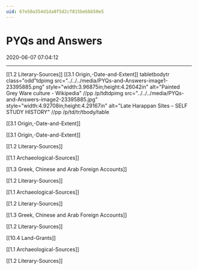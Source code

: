 ```yaml
---
uid: 67e50a354d1da0f5d2cf815bebbb50e5
---
```


# PYQs and Answers
2020-06-07 07:04:12
            
---
 
[[1.2 Literary-Sources]]
[[3.1 Origin,-Date-and-Extent]]
	tabletbodytr class="odd"tdpimg src="../../../media/PYQs-and-Answers-image1-23395885.png" style="width:3.96875in;height:4.26042in" alt="Painted Grey Ware culture - Wikipedia" //pp
	/p/tdtdpimg src="../../../media/PYQs-and-Answers-image2-23395885.jpg" style="width:4.92708in;height:4.29167in" alt="Late Harappan Sites – SELF STUDY HISTORY" //pp
	/p/td/tr/tbody/table


[[3.1 Origin,-Date-and-Extent]]

[[3.1 Origin,-Date-and-Extent]]

[[1.2 Literary-Sources]]

[[1.1 Archaeological-Sources]]


[[1.3 Greek, Chinese and Arab Foreign Accounts]] 





[[1.2 Literary-Sources]]

[[1.1 Archaeological-Sources]]

[[1.2 Literary-Sources]]

[[1.3 Greek, Chinese and Arab Foreign Accounts]]

[[1.2 Literary-Sources]]



[[10.4 Land-Grants]]



[[1.1 Archaeological-Sources]]

[[1.2 Literary-Sources]]








